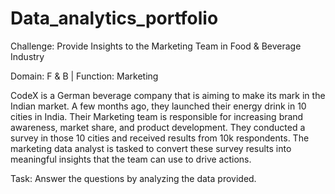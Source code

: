 # Data_analytics_portfolio

Challenge: Provide Insights to the Marketing Team in Food & Beverage Industry

Domain: F & B  |  Function: Marketing  

CodeX is a German beverage company that is aiming to make its mark in the Indian market. A few months ago, they launched their energy drink in 10 cities in India.
Their Marketing team is responsible for increasing brand awareness, market share, and product development. They conducted a survey in those 10 cities and received results from 10k respondents. The marketing data analyst is tasked to convert these survey results into meaningful insights that the team can use to drive actions.

Task: 
Answer the questions by analyzing the data provided.
